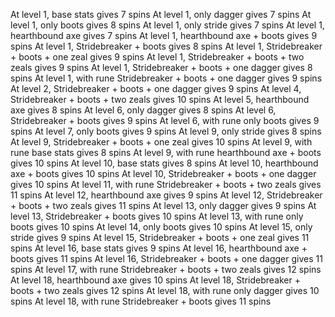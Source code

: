 At level 1, base stats gives 7 spins
At level 1, only dagger gives 7 spins
At level 1, only boots gives 8 spins
At level 1, only stride gives 7 spins
At level 1, hearthbound axe gives 7 spins
At level 1, hearthbound axe + boots gives 9 spins
At level 1, Stridebreaker + boots gives 8 spins
At level 1, Stridebreaker + boots + one zeal gives 9 spins
At level 1, Stridebreaker + boots + two zeals gives 9 spins
At level 1, Stridebreaker + boots + one dagger gives 8 spins
At level 1, with rune Stridebreaker + boots + one dagger gives 9 spins
At level 2, Stridebreaker + boots + one dagger gives 9 spins
At level 4, Stridebreaker + boots + two zeals gives 10 spins
At level 5, hearthbound axe gives 8 spins
At level 6, only dagger gives 8 spins
At level 6, Stridebreaker + boots gives 9 spins
At level 6, with rune only boots gives 9 spins
At level 7, only boots gives 9 spins
At level 9, only stride gives 8 spins
At level 9, Stridebreaker + boots + one zeal gives 10 spins
At level 9, with rune base stats gives 8 spins
At level 9, with rune hearthbound axe + boots gives 10 spins
At level 10, base stats gives 8 spins
At level 10, hearthbound axe + boots gives 10 spins
At level 10, Stridebreaker + boots + one dagger gives 10 spins
At level 11, with rune Stridebreaker + boots + two zeals gives 11 spins
At level 12, hearthbound axe gives 9 spins
At level 12, Stridebreaker + boots + two zeals gives 11 spins
At level 13, only dagger gives 9 spins
At level 13, Stridebreaker + boots gives 10 spins
At level 13, with rune only boots gives 10 spins
At level 14, only boots gives 10 spins
At level 15, only stride gives 9 spins
At level 15, Stridebreaker + boots + one zeal gives 11 spins
At level 16, base stats gives 9 spins
At level 16, hearthbound axe + boots gives 11 spins
At level 16, Stridebreaker + boots + one dagger gives 11 spins
At level 17, with rune Stridebreaker + boots + two zeals gives 12 spins
At level 18, hearthbound axe gives 10 spins
At level 18, Stridebreaker + boots + two zeals gives 12 spins
At level 18, with rune only dagger gives 10 spins
At level 18, with rune Stridebreaker + boots gives 11 spins
